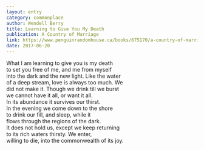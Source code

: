 ```yaml
---
layout: entry
category: commonplace
author: Wendell Berry
title: Learning to Give You My Death
publication: A Country of Marriage
link: https://www.penguinrandomhouse.ca/books/675170/a-country-of-marriage-by-wendell-berry/9781619022072
date: 2017-06-20
---
```


What I am learning to give you is my death
<br>to set you free of me, and me from myself
<br>into the dark and the new light. Like the water
<br>of a deep stream, love is always too much. We
<br>did not make it. Though we drink till we burst
<br>we cannot have it all, or want it all.
<br>In its abundance it survives our thirst.
<br>In the evening we come down to the shore
<br>to drink our fill, and sleep, while it
<br>flows through the regions of the dark.
<br>It does not hold us, except we keep returning
<br>to its rich waters thirsty. We enter,
<br>willing to die, into the commonwealth of its joy.
